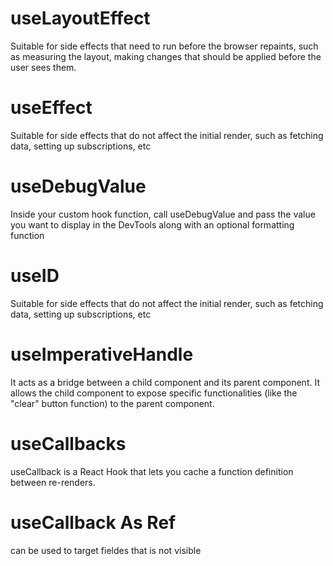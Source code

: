 # useLayoutEffect

Suitable for side effects that need to run before the browser repaints, such as measuring the layout, making changes that should be applied before the user sees them.

# useEffect

Suitable for side effects that do not affect the initial render, such as fetching data, setting up subscriptions, etc

# useDebugValue

Inside your custom hook function, call useDebugValue and pass the value you want to display in the DevTools along with an optional formatting function

# useID

Suitable for side effects that do not affect the initial render, such as fetching data, setting up subscriptions, etc

# useImperativeHandle
It acts as a bridge between a child component and its parent component.
 It allows the child component to expose specific functionalities (like the "clear" button function) to the parent component.

# useCallbacks
useCallback is a React Hook that lets you cache a function definition between re-renders.

# useCallback As Ref
can be used to target fieldes that is not visible